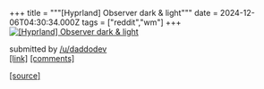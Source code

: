 +++
title = """[Hyprland] Observer dark & light"""
date = 2024-12-06T04:30:34.000Z
tags = ["reddit","wm"]
+++
[![[Hyprland] Observer dark & light](https://external-preview.redd.it/OTFsbWxnOW1vNTVlMdrv50_vSbyEm9zL9W61bxOQouH001ZvuXJ_E-wrNog8.png?width=640&crop=smart&auto=webp&s=963924e17446fc1567a21c6084f4f4819cc6d482 "[Hyprland] Observer dark & light")](https://www.reddit.com/r/unixporn/comments/1h7t6e2/hyprland_observer_dark_light/)

submitted by [/u/daddodev](https://www.reddit.com/user/daddodev)  
[\[link\]](https://v.redd.it/947fwe9mo55e1) [\[comments\]](https://www.reddit.com/r/unixporn/comments/1h7t6e2/hyprland_observer_dark_light/)

[[source]](https://www.reddit.com/r/unixporn/comments/1h7t6e2/hyprland_observer_dark_light/)

